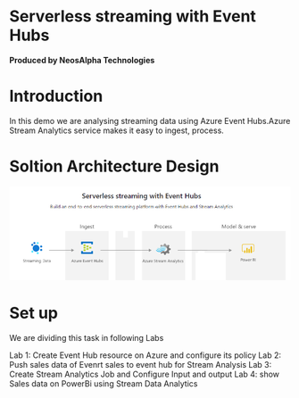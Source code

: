 # Serverless streaming with Event Hubs
**Produced by NeosAlpha Technologies**

# Introduction
In this demo we are analysing streaming data using Azure Event Hubs.Azure Stream Analytics service makes it easy to ingest, process.

# Soltion Architecture Design
![ServerlessStreaming.png](Images/ServerlessStreaming.png)

# Set up
We are dividing this task in following Labs

Lab 1: Create Event Hub resource on Azure and configure its policy
Lab 2: Push sales data of Evenrt sales to event hub for Stream Analysis
Lab 3: Create Stream Analytics Job and Configure Input and output
Lab 4: show Sales data on PowerBi using Stream Data Analytics
